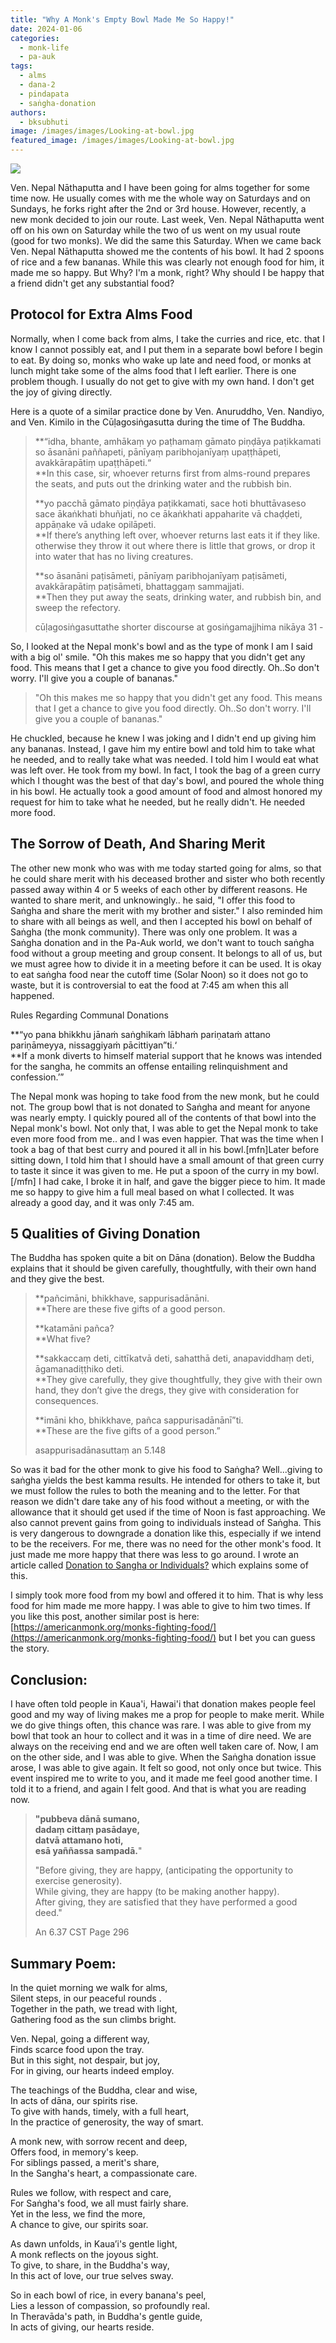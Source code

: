 ```yaml
---
title: "Why A Monk's Empty Bowl Made Me So Happy!"
date: 2024-01-06
categories: 
  - monk-life
  - pa-auk
tags: 
  - alms
  - dana-2
  - pindapata
  - saṅgha-donation
authors: 
  - bksubhuti
image: /images/images/Looking-at-bowl.jpg
featured_image: /images/images/Looking-at-bowl.jpg
---
```


![](/images/Looking-at-bowl-1024x576.jpg)

Ven. Nepal Nāthaputta and I have been going for alms together for some time now. He usually comes with me the whole way on Saturdays and on Sundays, he forks right after the 2nd or 3rd house. However, recently, a new monk decided to join our route. Last week, Ven. Nepal Nāthaputta went off on his own on Saturday while the two of us went on my usual route (good for two monks). We did the same this Saturday. When we came back Ven. Nepal Nāthaputta showed me the contents of his bowl. It had 2 spoons of rice and a few bananas. While this was clearly not enough food for him, it made me so happy. But Why? I'm a monk, right? Why should I be happy that a friend didn't get any substantial food?

## Protocol for Extra Alms Food

Normally, when I come back from alms, I take the curries and rice, etc. that I know I cannot possibly eat, and I put them in a separate bowl before I begin to eat. By doing so, monks who wake up late and need food, or monks at lunch might take some of the alms food that I left earlier. There is one problem though. I usually do not get to give with my own hand. I don't get the joy of giving directly.

Here is a quote of a similar practice done by Ven. Anuruddho, Ven. Nandiyo, and Ven. Kimilo in the Cūḷagosiṅgasutta during the time of The Buddha.

> **“idha, bhante, amhākaṃ yo paṭhamaṃ gāmato piṇḍāya paṭikkamati so āsanāni paññapeti, pānīyaṃ paribhojanīyaṃ upaṭṭhāpeti, avakkārapātiṃ upaṭṭhāpeti.“  
> **In this case, sir, whoever returns first from alms-round prepares the seats, and puts out the drinking water and the rubbish bin.   
>   
> **yo pacchā gāmato piṇḍāya paṭikkamati, sace hoti bhuttāvaseso sace ākaṅkhati bhuñjati, no ce ākaṅkhati appaharite vā chaḍḍeti, appāṇake vā udake opilāpeti.  
> **If there’s anything left over, whoever returns last eats it if they like. otherwise they throw it out where there is little that grows, or drop it into water that has no living creatures.   
>   
> **so āsanāni paṭisāmeti, pānīyaṃ paribhojanīyaṃ paṭisāmeti, avakkārapātiṃ paṭisāmeti, bhattaggaṃ sammajjati.  
> **Then they put away the seats, drinking water, and rubbish bin, and sweep the refectory.
> 
> cūḷagosiṅgasuttathe shorter discourse at gosiṅgamajjhima nikāya 31 -

So, I looked at the Nepal monk's bowl and as the type of monk I am I said with a big ol' smile. "Oh this makes me so happy that you didn't get any food. This means that I get a chance to give you food directly. Oh..So don't worry. I'll give you a couple of bananas."

> "Oh this makes me so happy that you didn't get any food. This means that I get a chance to give you food directly. Oh..So don't worry. I'll give you a couple of bananas."

He chuckled, because he knew I was joking and I didn't end up giving him any bananas. Instead, I gave him my entire bowl and told him to take what he needed, and to really take what was needed. I told him I would eat what was left over. He took from my bowl. In fact, I took the bag of a green curry which I thought was the best of that day's bowl, and poured the whole thing in his bowl. He actually took a good amount of food and almost honored my request for him to take what he needed, but he really didn't. He needed more food.

## The Sorrow of Death, And Sharing Merit

The other new monk who was with me today started going for alms, so that he could share merit with his deceased brother and sister who both recently passed away within 4 or 5 weeks of each other by different reasons. He wanted to share merit, and unknowingly.. he said, "I offer this food to Saṅgha and share the merit with my brother and sister." I also reminded him to share with all beings as well, and then I accepted his bowl on behalf of Saṅgha (the monk community). There was only one problem. It was a Saṅgha donation and in the Pa-Auk world, we don't want to touch saṅgha food without a group meeting and group consent. It belongs to all of us, but we must agree how to divide it in a meeting before it can be used. It is okay to eat saṅgha food near the cutoff time (Solar Noon) so it does not go to waste, but it is controversial to eat the food at 7:45 am when this all happened.

Rules Regarding Communal Donations

**“yo pana bhikkhu jānaṁ saṅghikaṁ lābhaṁ pariṇataṁ attano pariṇāmeyya, nissaggiyaṁ pācittiyan”ti.‘  
**If a monk diverts to himself material support that he knows was intended for the sangha, he commits an offense entailing relinquishment and confession.’”

The Nepal monk was hoping to take food from the new monk, but he could not. The group bowl that is not donated to Saṅgha and meant for anyone was nearly empty. I quickly poured all of the contents of that bowl into the Nepal monk's bowl. Not only that, I was able to get the Nepal monk to take even more food from me.. and I was even happier. That was the time when I took a bag of that best curry and poured it all in his bowl.\[mfn\]Later before sitting down, I told him that I should have a small amount of that green curry to taste it since it was given to me. He put a spoon of the curry in my bowl.\[/mfn\] I had cake, I broke it in half, and gave the bigger piece to him. It made me so happy to give him a full meal based on what I collected. It was already a good day, and it was only 7:45 am.

## 5 Qualities of Giving Donation

The Buddha has spoken quite a bit on Dāna (donation). Below the Buddha explains that it should be given carefully, thoughtfully, with their own hand and they give the best.

> **pañcimāni, bhikkhave, sappurisadānāni.  
> **There are these five gifts of a good person.   
>   
> **katamāni pañca?  
> **What five?   
>   
> **sakkaccaṃ deti, cittīkatvā deti, sahatthā deti, anapaviddhaṃ deti, āgamanadiṭṭhiko deti.  
> **They give carefully, they give thoughtfully, they give with their own hand, they don’t give the dregs, they give with consideration for consequences.   
>   
> **imāni kho, bhikkhave, pañca sappurisadānānī”ti.  
> **These are the five gifts of a good person.”
> 
> asappurisadānasuttaṃ an 5.148

So was it bad for the other monk to give his food to Saṅgha? Well...giving to saṅgha yields the best kamma results. He intended for others to take it, but we must follow the rules to both the meaning and to the letter. For that reason we didn't dare take any of his food without a meeting, or with the allowance that it should get used if the time of Noon is fast approaching. We also cannot prevent gains from going to individuals instead of Saṅgha. This is very dangerous to downgrade a donation like this, especially if we intend to be the receivers. For me, there was no need for the other monk's food. It just made me more happy that there was less to go around. I wrote an article called [Donation to Sangha or Individuals?](https://americanmonk.org/donation-sangha-individuals/) which explains some of this.

I simply took more food from my bowl and offered it to him. That is why less food for him made me more happy. I was able to give to him two times. If you like this post, another similar post is here: [https://americanmonk.org/monks-fighting-food/](https://americanmonk.org/monks-fighting-food/) but I bet you can guess the story.  

## Conclusion:

I have often told people in Kaua'i, Hawai'i that donation makes people feel good and my way of living makes me a prop for people to make merit. While we do give things often, this chance was rare. I was able to give from my bowl that took an hour to collect and it was in a time of dire need. We are always on the receiving end and we are often well taken care of. Now, I am on the other side, and I was able to give. When the Saṅgha donation issue arose, I was able to give again. It felt so good, not only once but twice. This event inspired me to write to you, and it made me feel good another time. I told it to a friend, and again I felt good. And that is what you are reading now.  

> **"pubbeva dānā sumano,  
> dadaṃ cittaṃ pasādaye,  
> datvā attamano hoti,  
> esā yaññassa sampadā.**"  
>   
> "Before giving, they are happy, (anticipating the opportunity to exercise generosity).  
> While giving, they are happy (to be making another happy).  
> After giving, they are satisfied that they have performed a good deed." 
> 
> An 6.37 CST Page 296

## Summary Poem:

In the quiet morning we walk for alms,  
Silent steps, in our peaceful rounds .  
Together in the path, we tread with light,  
Gathering food as the sun climbs bright.

Ven. Nepal, going a different way,  
Finds scarce food upon the tray.  
But in this sight, not despair, but joy,  
For in giving, our hearts indeed employ.

The teachings of the Buddha, clear and wise,  
In acts of dāna, our spirits rise.  
To give with hands, timely, with a full heart,  
In the practice of generosity, the way of smart.

A monk new, with sorrow recent and deep,  
Offers food, in memory's keep.  
For siblings passed, a merit's share,  
In the Sangha's heart, a compassionate care.

Rules we follow, with respect and care,  
For Saṅgha's food, we all must fairly share.  
Yet in the less, we find the more,  
A chance to give, our spirits soar.

As dawn unfolds, in Kaua’i's gentle light,  
A monk reflects on the joyous sight.  
To give, to share, in the Buddha's way,  
In this act of love, our true selves sway.

So in each bowl of rice, in every banana's peel,  
Lies a lesson of compassion, so profoundly real.  
In Theravāda's path, in Buddha's gentle guide,  
In acts of giving, our hearts reside.